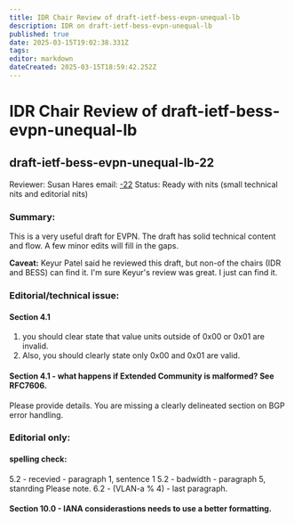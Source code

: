 ```yaml
---
title: IDR Chair Review of draft-ietf-bess-evpn-unequal-lb
description: IDR on draft-ietf-bess-evpn-unequal-lb
published: true
date: 2025-03-15T19:02:38.331Z
tags: 
editor: markdown
dateCreated: 2025-03-15T18:59:42.252Z
---
```


# IDR Chair Review of draft-ietf-bess-evpn-unequal-lb


## draft-ietf-bess-evpn-unequal-lb-22
Reviewer: Susan Hares
email: [-22]( https://mailarchive.ietf.org/arch/msg/bess/4iVjl_uu50uGMppbCRNvhd9Q2mE/)
Status: Ready with nits (small technical nits and editorial nits)


### Summary: 
This is a very useful draft for EVPN.
The draft has solid technical content and flow.
A few minor edits will fill in the gaps.

**Caveat:** Keyur Patel said he reviewed this draft, but non-of the chairs (IDR and BESS) can find it.  I'm sure Keyur's review was great.  I just can find it.

### Editorial/technical issue:

#### Section 4.1
1. you should clear state that value units outside of 0x00 or 0x01 are invalid.
2. Also, you should clearly state only 0x00 and 0x01 are valid.

#### Section 4.1 - what happens if Extended Community is malformed?  See RFC7606.
Please provide details.  You are missing a clearly delineated section on BGP error handling.

### Editorial only:

#### spelling check:

5.2 - recevied - paragraph 1, sentence 1
5.2 - badwidth - paragraph 5, stanrding Please note.
6.2 - (VLAN-a % 4) - last paragraph.

#### Section 10.0 - IANA considerastions needs to use a better formatting.



